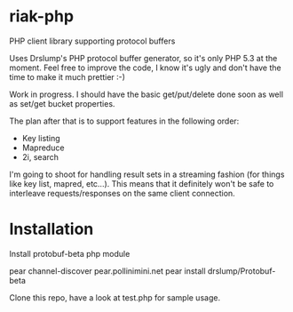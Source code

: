 riak-php
========

PHP client library supporting protocol buffers

Uses Drslump's PHP protocol buffer generator, so it's only PHP 5.3 at the moment. Feel free to improve the code, 
I know it's ugly and don't have the time to make it much prettier :-)

Work in progress. I should have the basic get/put/delete done soon as well as set/get bucket properties.

The plan after that is to support features in the following order:
 - Key listing 
 - Mapreduce 
 - 2i, search

I'm going to shoot for handling result sets in a streaming fashion (for things like key list, mapred, etc...). 
This means that it definitely won't be safe to interleave requests/responses on the same client connection.


Installation
============

Install protobuf-beta php module

pear channel-discover pear.pollinimini.net
pear install drslump/Protobuf-beta

Clone this repo, have a look at test.php for sample usage.